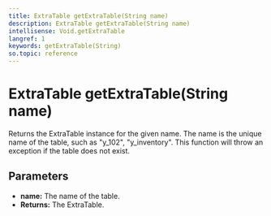 ```yaml
---
title: ExtraTable getExtraTable(String name)
description: ExtraTable getExtraTable(String name)
intellisense: Void.getExtraTable
langref: 1
keywords: getExtraTable(String)
so.topic: reference
---
```


# ExtraTable getExtraTable(String name)

Returns the ExtraTable instance for the given name. The name is the unique name of the table, such as "y_102", "y_inventory". This function will throw an exception if the table does not exist.

## Parameters

* **name:** The name of the table.
* **Returns:** The ExtraTable.
